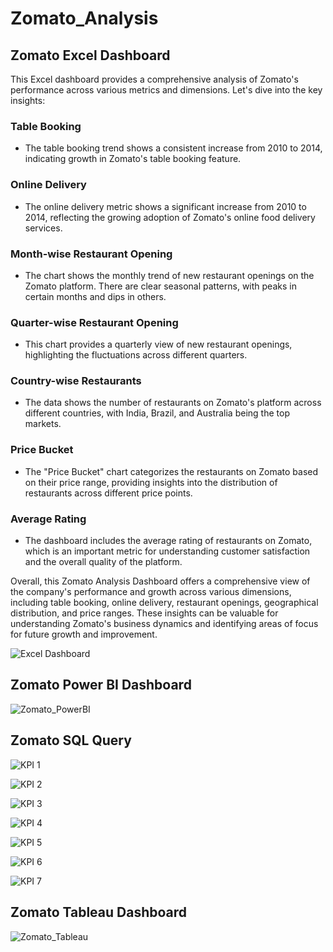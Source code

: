 # Zomato_Analysis

## Zomato Excel Dashboard

This Excel dashboard provides a comprehensive analysis of Zomato's performance across various metrics and dimensions. Let's dive into the key insights:

### Table Booking
- The table booking trend shows a consistent increase from 2010 to 2014, indicating growth in Zomato's table booking feature.

### Online Delivery
- The online delivery metric shows a significant increase from 2010 to 2014, reflecting the growing adoption of Zomato's online food delivery services.

### Month-wise Restaurant Opening
- The chart shows the monthly trend of new restaurant openings on the Zomato platform. There are clear seasonal patterns, with peaks in certain months and dips in others.

### Quarter-wise Restaurant Opening
- This chart provides a quarterly view of new restaurant openings, highlighting the fluctuations across different quarters.

### Country-wise Restaurants
- The data shows the number of restaurants on Zomato's platform across different countries, with India, Brazil, and Australia being the top markets.

### Price Bucket
- The "Price Bucket" chart categorizes the restaurants on Zomato based on their price range, providing insights into the distribution of restaurants across different price points.

### Average Rating
- The dashboard includes the average rating of restaurants on Zomato, which is an important metric for understanding customer satisfaction and the overall quality of the platform.

Overall, this Zomato Analysis Dashboard offers a comprehensive view of the company's performance and growth across various dimensions, including table booking, online delivery, restaurant openings, geographical distribution, and price ranges. These insights can be valuable for understanding Zomato's business dynamics and identifying areas of focus for future growth and improvement.

![Excel Dashboard](https://github.com/user-attachments/assets/aa163272-a306-48cb-ad5b-da8116aa1b8f)


## Zomato Power BI Dashboard

![Zomato_PowerBI](https://github.com/user-attachments/assets/a2ef1e6d-7ffb-4d56-8a4c-192b08dd41fc)

## Zomato SQL Query

![KPI 1](https://github.com/user-attachments/assets/1e31f2c9-3fbf-4e3f-a829-051d273f4bb6)

![KPI 2](https://github.com/user-attachments/assets/b075da91-5567-4f14-91fc-b4d935c4fc47)

![KPI 3](https://github.com/user-attachments/assets/737f9e8a-aa9a-41c6-a2de-2a2e7bd2653f)

![KPI 4](https://github.com/user-attachments/assets/2e4708da-8175-4c61-afb5-b965d15988f9)

![KPI 5](https://github.com/user-attachments/assets/74169231-bd7c-49cd-80a5-0086a6ed9ab4)

![KPI 6](https://github.com/user-attachments/assets/3f6536f3-b8bf-4c29-b647-6ce002b83315)

![KPI 7](https://github.com/user-attachments/assets/ae8b686b-f90e-49d9-ae17-5bea3564b6b9)


## Zomato Tableau Dashboard

![Zomato_Tableau](https://github.com/user-attachments/assets/5462000e-779c-4c9d-af5e-985556876f2d)




